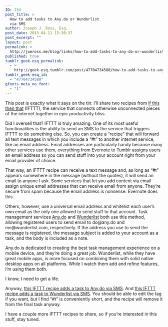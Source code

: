 ```yaml
---
ID: 234
post_title: >
  How to add tasks to Any.do or Wunderlist
  via SMS
author: Joseph J. Ross, Esq.
post_date: 2013-04-11 15:30:37
post_excerpt: ""
layout: post
permalink: >
  http://joeross.me/blog/links/how-to-add-tasks-to-any-do-or-wunderlist-via-sms/
published: true
tumblr_geek-esq_permalink:
  - >
    http://geek-esq.tumblr.com/post/47704734580/how-to-add-tasks-to-any-do-or-wunderlist-via-sms
tumblr_geek-esq_id:
  - "47704734580"
gfonts_meta_no_font:
  - "1"
---
```

<p>This post is exactly what it says on the tin: I&#8217;ll share two recipes from <a href="https://ifttt.com/" target="_blank">if this then that</a> (IFTTT), the service that connects otherwise unconnected pieces of the internet together in epic productivity bliss.</p>

<p><!-- more --></p>

<p>Did I oversell that? IFTTT is truly amazing. One of its most useful functionalities is the ability to send an SMS to the service that triggers IFTTT to do something else. So, you can create a &#8220;recipe&#8221; that will forward all text messages in which you include a &#8220;#t&#8221; to another internet service, like an email address. Email addresses are particularly handy because many other services use them, everything from Evernote to Tumblr assigns users an email address so you can send stuff into your account right from your email provider of choice.</p>

<p>That way, an IFTTT recipe can receive a text message and, as long as &#8220;#t&#8221; appears somewhere in the message (without the quotes), it will send an email to anyone I ask. Some services that let you add content via email assign unique email addresses that can receive email from anyone. They&#8217;re secure from spam because the email address is nonsense. Evernote does this.</p>

<p>Others, however, use a universal email address and whitelist each user&#8217;s own email as the only one allowed to send stuff to that account. Task management services <a href="http://any.do" target="_blank">Any.do</a> and <a href="http://wunderlist.com" target="_blank">Wunderlist</a> both use this method, allowing registered users to send email to do@any.do and me@wunderlist.com, respectively. If the address you use to send the message is registered, the message subject is added to your account as a task, and the body is included as a note.</p>

<p>Any.do is dedicated to creating the best task management experience on a mobile device, and they&#8217;re doing a great job. Wunderlist, while they have great mobile apps, is more focused on combining them with solid native desktop apps on all platforms. While I watch them add and refine features, I&#8217;m using them both.</p>

<p>I know, I need to get a life.</p>

<p>Anyway, <a href="https://ifttt.com/recipes/88932" target="_blank">this IFTTT recipe adds a task to Any.do via SMS</a>. And <a href="https://ifttt.com/recipes/88933" target="_blank">this IFTTT recipe adds a task to Wunderlist via SMS</a>. You should be able to edit the tag if you want, but I find &#8220;#t&#8221; is conveniently short, and the recipe will remove it from the final task anyway.</p>

<p>I have a couple more IFTTT recipes to share, so if you&#8217;re interested in this stuff, stay tuned.</p>